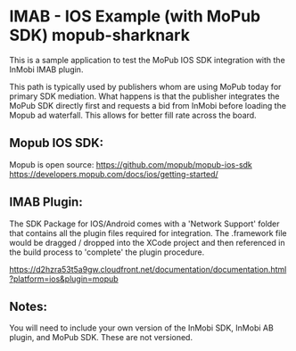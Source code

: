 # IMAB - IOS Example (with MoPub SDK) mopub-sharknark

This is a sample application to test the MoPub IOS SDK integration with the InMobi IMAB plugin.

This path is typically used by publishers whom are using MoPub today for primary SDK mediation.
What happens is that the publisher integrates the MoPub SDK directly first and requests a bid from InMobi before loading the Mopub ad waterfall. 
This allows for better fill rate across the board.

## Mopub IOS SDK:

Mopub is open source:
https://github.com/mopub/mopub-ios-sdk 
https://developers.mopub.com/docs/ios/getting-started/


## IMAB Plugin:

The SDK Package for IOS/Android comes with a 'Network Support' folder that contains all the plugin files required for integration.
The .framework file would be dragged / dropped into the XCode project and then referenced in the build process to 'complete' the plugin procedure. 

https://d2hzra53t5a9gw.cloudfront.net/documentation/documentation.html?platform=ios&plugin=mopub


## Notes:

You will need to include your own version of the InMobi SDK, InMobi AB plugin, and MoPub SDK. These are not versioned.


